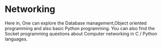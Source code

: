 # Networking
Here in, One can explore the Database management,Object oriented programming and also basic Python programming. 
You can also find the Socket programming questions about Computer networking in C / Python languages.

